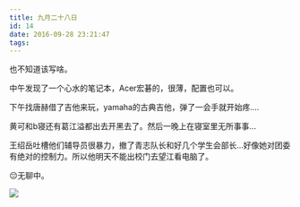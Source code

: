 ```yaml
---
title: 九月二十八日
id: 14
date: 2016-09-28 23:21:47
tags:
---
```


也不知道该写啥。

中午发现了一个心水的笔记本，Acer宏碁的，很薄，配置也可以。

下午找唐赫借了吉他来玩，yamaha的古典吉他，弹了一会手就开始疼....

黄可和b寝还有葛江溢都出去开黑去了。然后一晚上在寝室里无所事事...

王绍岳吐槽他们辅导员很暴力，撤了青志队长和好几个学生会部长...好像她对团委有绝对的控制力。所以他明天不能出校门去望江看电脑了。

&#x1f614;无聊中。

![](http://img.cyrise.cn/wp-content/uploads/2016/12/17467238720161208150321061_640.jpg)